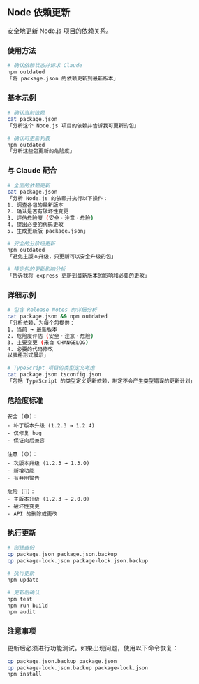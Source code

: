 ## Node 依赖更新

安全地更新 Node.js 项目的依赖关系。

### 使用方法

```bash
# 确认依赖状态并请求 Claude
npm outdated
「将 package.json 的依赖更新到最新版本」
```

### 基本示例

```bash
# 确认当前依赖
cat package.json
「分析这个 Node.js 项目的依赖并告诉我可更新的包」

# 确认可更新列表
npm outdated
「分析这些包更新的危险度」
```

### 与 Claude 配合

```bash
# 全面的依赖更新
cat package.json
「分析 Node.js 的依赖并执行以下操作：
1. 调查各包的最新版本
2. 确认是否有破坏性变更
3. 评估危险度 (安全・注意・危险)
4. 提出必要的代码更改
5. 生成更新版 package.json」

# 安全的分阶段更新
npm outdated
「避免主版本升级，只更新可以安全升级的包」

# 特定包的更新影响分析
「告诉我将 express 更新到最新版本的影响和必要的更改」
```

### 详细示例

```bash
# 包含 Release Notes 的详细分析
cat package.json && npm outdated
「分析依赖，为每个包提供：
1. 当前 → 最新版本
2. 危险度评估 (安全・注意・危险)
3. 主要变更 (来自 CHANGELOG)
4. 必要的代码修改
以表格形式展示」

# TypeScript 项目的类型定义考虑
cat package.json tsconfig.json
「包括 TypeScript 的类型定义更新依赖，制定不会产生类型错误的更新计划」
```

### 危险度标准

```text
安全 (🟢)：
- 补丁版本升级 (1.2.3 → 1.2.4)
- 仅修复 bug
- 保证向后兼容

注意 (🟡)：
- 次版本升级 (1.2.3 → 1.3.0)
- 新增功能
- 有弃用警告

危险 (🔴)：
- 主版本升级 (1.2.3 → 2.0.0)
- 破坏性变更
- API 的删除或更改
```

### 执行更新

```bash
# 创建备份
cp package.json package.json.backup
cp package-lock.json package-lock.json.backup

# 执行更新
npm update

# 更新后确认
npm test
npm run build
npm audit
```

### 注意事项

更新后必须进行功能测试。如果出现问题，使用以下命令恢复：

```bash
cp package.json.backup package.json
cp package-lock.json.backup package-lock.json
npm install
```
